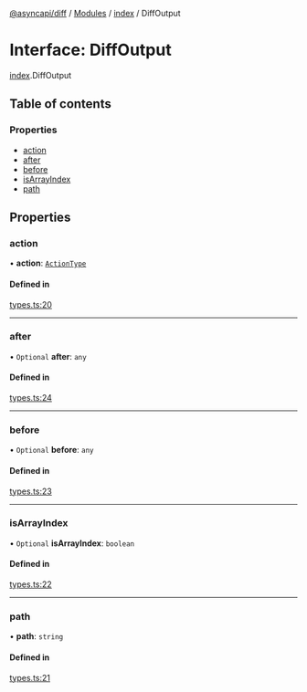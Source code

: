 [@asyncapi/diff](../README.md) / [Modules](../modules.md) / [index](../modules/index.md) / DiffOutput

# Interface: DiffOutput

[index](../modules/index.md).DiffOutput

## Table of contents

### Properties

- [action](index.DiffOutput.md#action)
- [after](index.DiffOutput.md#after)
- [before](index.DiffOutput.md#before)
- [isArrayIndex](index.DiffOutput.md#isarrayindex)
- [path](index.DiffOutput.md#path)

## Properties

### action

• **action**: [`ActionType`](../modules/index.md#actiontype)

#### Defined in

[types.ts:20](https://github.com/ron-debajyoti/diff/blob/5fe6a02/src/types.ts#L20)

___

### after

• `Optional` **after**: `any`

#### Defined in

[types.ts:24](https://github.com/ron-debajyoti/diff/blob/5fe6a02/src/types.ts#L24)

___

### before

• `Optional` **before**: `any`

#### Defined in

[types.ts:23](https://github.com/ron-debajyoti/diff/blob/5fe6a02/src/types.ts#L23)

___

### isArrayIndex

• `Optional` **isArrayIndex**: `boolean`

#### Defined in

[types.ts:22](https://github.com/ron-debajyoti/diff/blob/5fe6a02/src/types.ts#L22)

___

### path

• **path**: `string`

#### Defined in

[types.ts:21](https://github.com/ron-debajyoti/diff/blob/5fe6a02/src/types.ts#L21)
